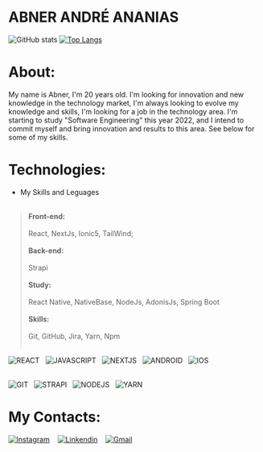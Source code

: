 # ABNER ANDRÉ ANANIAS


![GitHub stats](https://github-readme-stats.vercel.app/api?username=abnerndr&show_icons=true&theme=dark)
[![Top Langs](https://github-readme-stats.vercel.app/api/top-langs/?username=abnerndr&layout=compact&theme=dark)](https://github.com/abnerndr/github-readme-stats)





# About:
My name is Abner, I'm 20 years old. I'm looking for innovation and new knowledge in the technology market, I'm always looking to evolve my knowledge and skills, I'm looking for a job in the technology area. I'm starting to study "Software Engineering" this year 2022, and I intend to commit myself and bring innovation and results to this area. See below for some of my skills.

# Technologies:
* My Skills and Leguages<br><br>
> **Front-end:**<br><br>
> React, NextJs, Ionic5, TailWind;<br><br>
**Back-end:**<br><br>
> Strapi<br><br>
**Study:**<br><br>
>React Native, NativeBase, NodeJs, AdonisJs, Spring Boot<br><br>
**Skills:**<br><br>
> Git, GitHub, Jira, Yarn, Npm<br><br>

![REACT](https://img.icons8.com/color/60/react-native.png)&nbsp;&nbsp;
![JAVASCRIPT](https://img.icons8.com/color/60/javascript--v1.png)&nbsp;&nbsp;
![NEXTJS](https://cdn1.iconfinder.com/data/icons/akar-vol-1/24/nextjs-fill-60.png)&nbsp;&nbsp;
![ANDROID](https://cdn3.iconfinder.com/data/icons/logos-brands-3/24/logo_brand_brands_logos_android-60.png)&nbsp;&nbsp;
![IOS](https://cdn0.iconfinder.com/data/icons/flat-round-system/512/iOS-60.png)<br><br>

![GIT](https://cdn3.iconfinder.com/data/icons/social-media-2169/24/social_media_social_media_logo_git-60.png)&nbsp;&nbsp;
![STRAPI](https://i.im.ge/2022/07/25/FDGtmm.png)&nbsp;&nbsp;
![NODEJS](https://cdn4.iconfinder.com/data/icons/logos-and-brands/512/233_Node_Js_logo-60.png)&nbsp;&nbsp;
![YARN](https://cdn.icon-icons.com/icons2/2699/PNG/64/yarnpkg_logo_icon_170667.png)


# My Contacts:

[![Instagram](https://cdn1.iconfinder.com/data/icons/unicons-line-vol-4/24/instagram-60.png)](https://www.instagram.com/abner.ananias/)&nbsp;&nbsp;&nbsp;
[![Linkendin](https://cdn4.iconfinder.com/data/icons/social-media-logos-6/512/56-linkedin-58.png)](https://www.linkedin.com/in/abner-andre-ananias/)&nbsp;&nbsp;&nbsp;
[![Gmail](https://cdn4.iconfinder.com/data/icons/logo-brand/512/gmail_google_mail_email-60.png)](mailto:abnerndr.dev@gmail.com)&nbsp;&nbsp;&nbsp;




